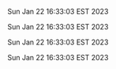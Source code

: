 
Sun Jan 22 16:33:03 EST 2023


Sun Jan 22 16:33:03 EST 2023


Sun Jan 22 16:33:03 EST 2023


Sun Jan 22 16:33:03 EST 2023

